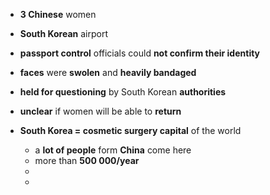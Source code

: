 - **3 Chinese** women
- **South Korean** airport
- **passport control** officials could **not confirm their identity**
- **faces** were **swolen** and **heavily bandaged**
- **held for questioning** by South Korean  **authorities**
- **unclear** if women will be able to **return**

- **South Korea = cosmetic surgery capital** of the world
	- a **lot of people** form **China** come here
	- more than **500 000/year**
	- 
	- 